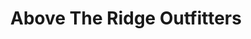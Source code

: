 ---
title: "Above The Ridge Outfitters"
url: /ringgold/above-the-ridge-outfitters/
shop: outdoor
---